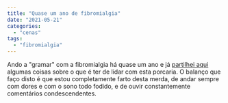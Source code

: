 ```yaml
---
title: "Quase um ano de fibromialgia"
date: "2021-05-21"
categories: 
  - "cenas"
tags: 
  - "fibromialgia"
---
```


Ando a "gramar" com a fibromialgia há quase um ano e já [partilhei aqui](https://blog.brunomiguel.net/?s=fibromialgia) algumas coisas sobre o que é ter de lidar com esta porcaria. O balanço que faço disto é que estou completamente farto desta merda, de andar sempre com dores e com o sono todo fodido, e de ouvir constantemente comentários condescendentes.

